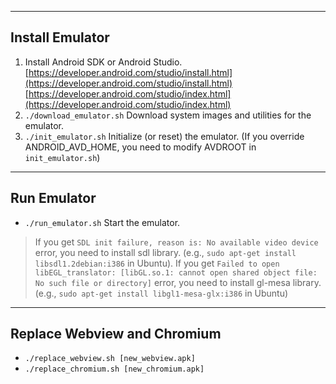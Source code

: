 ----
## Install Emulator
1. Install Android SDK or Android Studio.  
[https://developer.android.com/studio/install.html](https://developer.android.com/studio/install.html)  
[https://developer.android.com/studio/index.html](https://developer.android.com/studio/index.html)
2. ```./download_emulator.sh``` Download system images and utilities for the emulator.
3. ```./init_emulator.sh``` Initialize (or reset) the emulator. (If you override ANDROID_AVD_HOME, you need to modify AVDROOT in ```init_emulator.sh```)

----
## Run Emulator
* ```./run_emulator.sh``` Start the emulator.

> If you get ```SDL init failure, reason is: No available video device``` error, you need to install sdl library. (e.g., ```sudo apt-get install libsdl1.2debian:i386``` in Ubuntu).
> If you get ```Failed to open libEGL_translator: [libGL.so.1: cannot open shared object file: No such file or directory]``` error, you need to install gl-mesa library. (e.g., ```sudo apt-get install libgl1-mesa-glx:i386``` in Ubuntu)

----
## Replace Webview and Chromium
* ```./replace_webview.sh [new_webview.apk]```
* ```./replace_chromium.sh [new_chromium.apk]```
